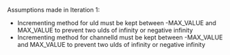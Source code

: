 Assumptions made in Iteration 1:
- Incrementing method for uId must be kept between -MAX_VALUE and MAX_VALUE to prevent two uIds of infinity or negative infinity
- Incrementing method for channelId must be kept between -MAX_VALUE and MAX_VALUE to prevent two uIds of infinity or negative infinity